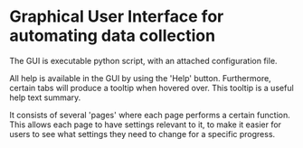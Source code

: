 # Graphical User Interface for automating data collection

The GUI is executable python script, with an attached configuration file.

All help is available in the GUI by using the 'Help' button. Furthermore, certain tabs will produce a tooltip when hovered over. This tooltip is a useful help text summary.

It consists of several 'pages' where each page performs a certain function.
This allows each page to have settings relevant to it, to make it easier for users to see what settings they need to change for a specific progress.
